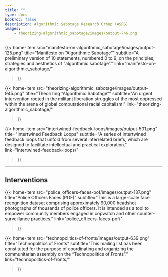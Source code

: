 ```yaml
---
title: ""
type: docs
bookToc: false
description: Algorithmic Sabotage Research Group (ASRG)
images:
    - theorizing-algorithmic_sabotage/images/output-746.png
---
```


{{< home-item 
    src="manifesto-on-algorithmic_sabotage/images/output-125.png" 
    title="Manifesto on “Algorithmic Sabotage”"
    subtitle="A preliminary version of 10 statements, numbered 0 to 9, on the principles, strategies and aesthetics of “algorithmic sabotage”."
    link="manifesto-on-algorithmic_sabotage/"
>}}

{{< home-item 
    src="theorizing-algorithmic_sabotage/images/output-945.png" 
    title="Theorizing “Algorithmic Sabotage”"
    subtitle="An urgent intervention rooted in the militant liberation struggles of the most oppressed within the arena of global computational racial capitalism."
    link="theorizing-algorithmic_sabotage/"
>}}

{{< home-item 
    src="intertwined-feedback-loops/images/output-501.png" 
    title="Intertwined Feedback Loops"
    subtitle="A series of intertwined feedback loops that unfold from several interrelated briefs, which are designed to facilitate intellectual and practical exploration."
    link="intertwined-feedback-loops/"
>}}

***

## **Interventions**

{{< home-item 
    src="police_officers-faces-pof/images/output-137.png" 
    title="Police Officers Faces (POF)"
    subtitle="This is a large-scale face recognition dataset comprising approximately 90,000 headshot photographs of thousands of police officers. It is intended as a tool to empower community members engaged in copwatch and other counter-surveillance practices."
    link="police_officers-faces-pof/"
>}}

{{< home-item 
    src="technopolitics-of-fronts/images/output-639.png" 
    title="Technopolitics of Fronts"
    subtitle="This mailing list has been constituted for the purpose of coordinating and organizing the communitarian assembly on the “Technopolitics of Fronts”."
    link="technopolitics-of-fronts/"
>}}


